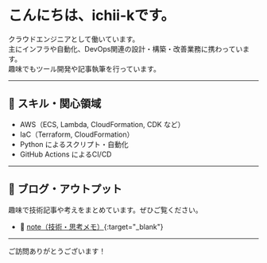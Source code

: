 # こんにちは、ichii-kです。

クラウドエンジニアとして働いています。  
主にインフラや自動化、DevOps関連の設計・構築・改善業務に携わっています。  
趣味でもツール開発や記事執筆を行っています。

---

## 🔧 スキル・関心領域

- AWS（ECS, Lambda, CloudFormation, CDK など）
- IaC（Terraform, CloudFormation）
- Python によるスクリプト・自動化
- GitHub Actions によるCI/CD

---

## 📝 ブログ・アウトプット

趣味で技術記事や考えをまとめています。ぜひご覧ください。

- 📘 [note（技術・思考メモ）](https://note.com/ichikentoon){:target="_blank"}

---

ご訪問ありがとうございます！
